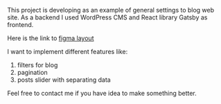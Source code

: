 This project is developing as an example of general settings to blog web site. As a backend I used WordPress CMS and React library Gatsby as frontend.

Here is the link to [figma layout](https://www.figma.com/file/cwWOI0Xowb370hqfFeto7h/The-Blog---A-Web-Personal-Blog-(Community)?type=design&mode=design&t=XRC3uM1OgNKv5qlC-0)

I want to implement different features like:

1. filters for blog
2. pagination
3. posts slider with separating data

Feel free to contact me if you have idea to make something better.

